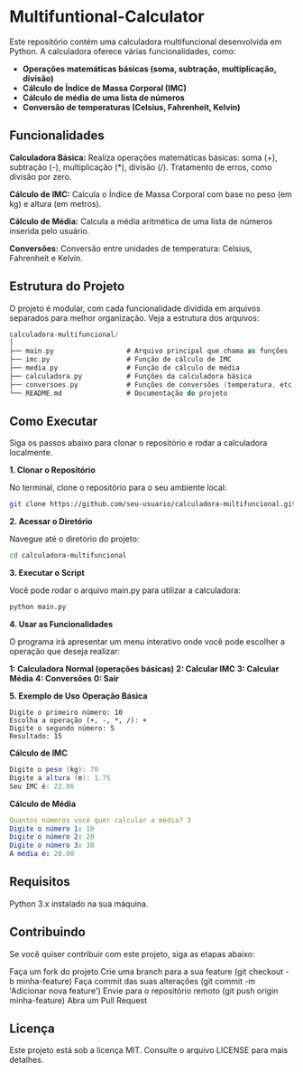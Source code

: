 # Multifuntional-Calculator
Este repositório contém uma calculadora multifuncional desenvolvida em Python. A calculadora oferece várias funcionalidades, como:

- **Operações matemáticas básicas (soma, subtração, multiplicação, divisão)**
- **Cálculo de Índice de Massa Corporal (IMC)**
- **Cálculo de média de uma lista de números**
- **Conversão de temperaturas (Celsius, Fahrenheit, Kelvin)**

## Funcionalidades

**Calculadora Básica:**
Realiza operações matemáticas básicas: soma (+), subtração (-), multiplicação (*), divisão (/).
Tratamento de erros, como divisão por zero.

**Cálculo de IMC:**
Calcula o Índice de Massa Corporal com base no peso (em kg) e altura (em metros).

**Cálculo de Média:**
Calcula a média aritmética de uma lista de números inserida pelo usuário.

**Conversões:**
Conversão entre unidades de temperatura: Celsius, Fahrenheit e Kelvin.

## Estrutura do Projeto
O projeto é modular, com cada funcionalidade dividida em arquivos separados para melhor organização.
Veja a estrutura dos arquivos:

```kotlin
calculadora-multifuncional/
│
├── main.py                  # Arquivo principal que chama as funções
├── imc.py                   # Função de cálculo de IMC
├── media.py                 # Função de cálculo de média
├── calculadora.py           # Funções da calculadora básica
├── conversoes.py            # Funções de conversões (temperatura, etc.)
└── README.md                # Documentação do projeto
```

## Como Executar
Siga os passos abaixo para clonar o repositório e rodar a calculadora localmente.

**1. Clonar o Repositório**

No terminal, clone o repositório para o seu ambiente local:

```bash
git clone https://github.com/seu-usuario/calculadora-multifuncional.git
```

**2. Acessar o Diretório**

Navegue até o diretório do projeto:

```bash
cd calculadora-multifuncional
```

**3. Executar o Script**

Você pode rodar o arquivo main.py para utilizar a calculadora:

```bash
python main.py
```

**4. Usar as Funcionalidades**

O programa irá apresentar um menu interativo onde você pode escolher a operação que deseja realizar:

**1: Calculadora Normal (operações básicas)**
**2: Calcular IMC**
**3: Calcular Média**
**4: Conversões**
**0: Sair**

**5. Exemplo de Uso**
**Operação Básica**
```less
Digite o primeiro número: 10
Escolha a operação (+, -, *, /): +
Digite o segundo número: 5
Resultado: 15
```

**Cálculo de IMC**
```java
Digite o peso (kg): 70
Digite a altura (m): 1.75
Seu IMC é: 22.86
```

**Cálculo de Média**
```yaml
Quantos números você quer calcular a média? 3
Digite o número 1: 10
Digite o número 2: 20
Digite o número 3: 30
A média é: 20.00
```

## Requisitos
Python 3.x instalado na sua máquina.

## Contribuindo
Se você quiser contribuir com este projeto, siga as etapas abaixo:

Faça um fork do projeto
Crie uma branch para a sua feature (git checkout -b minha-feature)
Faça commit das suas alterações (git commit -m 'Adicionar nova feature')
Envie para o repositório remoto (git push origin minha-feature)
Abra um Pull Request

## Licença
Este projeto está sob a licença MIT. Consulte o arquivo LICENSE para mais detalhes.
